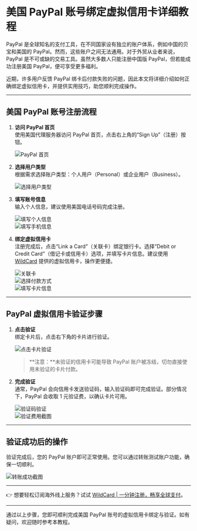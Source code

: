 # 美国 PayPal 账号绑定虚拟信用卡详细教程

PayPal 是全球知名的支付工具，在不同国家设有独立的账户体系，例如中国的贝宝和美国的 PayPal。然而，这些账户之间无法通用。对于外贸从业者来说，PayPal 是不可或缺的交易工具。虽然大多数人只能注册中国版 PayPal，但若能成功注册美国 PayPal，便可享受更多福利。

近期，许多用户反馈 PayPal 绑卡后付款失败的问题，因此本文将详细介绍如何正确绑定虚拟信用卡，并提供实用技巧，助您顺利完成操作。

---

## 美国 PayPal 账号注册流程

1. **访问 PayPal 首页**  
   使用美国代理服务器访问 PayPal 首页，点击右上角的“Sign Up”（注册）按钮。

   ![PayPal 首页](https://bbtdd.com/img/534905163717.webp)

2. **选择用户类型**  
   根据需求选择账户类型：个人用户（Personal）或企业用户（Business）。

   ![选择用户类型](https://bbtdd.com/img/58441848.webp)

3. **填写账号信息**  
   输入个人信息，建议使用美国电话号码完成注册。

   ![填写个人信息](https://bbtdd.com/img/97980399.webp)  
   ![填写手机信息](https://bbtdd.com/img/312597609982420.webp)

4. **绑定虚拟信用卡**  
   注册完成后，点击“Link a Card”（关联卡）绑定银行卡。选择“Debit or Credit Card”（借记卡或信用卡）选项，并填写卡片信息。建议使用 [WildCard](https://bbtdd.com/WildCard) 提供的虚拟信用卡，操作更便捷。

   ![关联卡](https://bbtdd.com/img/359325108.webp)  
   ![选择付款方式](https://bbtdd.com/img/2043360838777650.webp)  
   ![填写卡片信息](https://bbtdd.com/img/842288536.webp)

---

## PayPal 虚拟信用卡验证步骤

1. **点击验证**  
   绑定卡片后，点击右下角的卡片进行验证。

   ![点击卡片验证](https://bbtdd.com/img/1063042896919355.webp)

   > **注意：**未验证的信用卡可能导致 PayPal 账户被冻结，切勿直接使用未验证的卡片付款。

2. **完成验证**  
   通常，PayPal 会向信用卡发送验证码，输入验证码即可完成验证。部分情况下，PayPal 会收取 1 元验证费，以确认卡片可用。

   ![验证码验证](https://bbtdd.com/img/1746394363650.webp)  
   ![验证费用截图](https://bbtdd.com/img/9965518439.webp)

---

## 验证成功后的操作

验证完成后，您的 PayPal 账户即可正常使用。您可以通过转账测试账户功能，确保一切顺利。

![转账成功截图](https://bbtdd.com/img/6493426928678.webp)

---

👉 想要轻松订阅海外线上服务？试试 [WildCard | 一分钟注册，畅享全球支付](https://bbtdd.com/WildCard)。

---

通过以上步骤，您即可顺利完成美国 PayPal 账号的虚拟信用卡绑定与验证。如有疑问，欢迎随时参考本教程。
